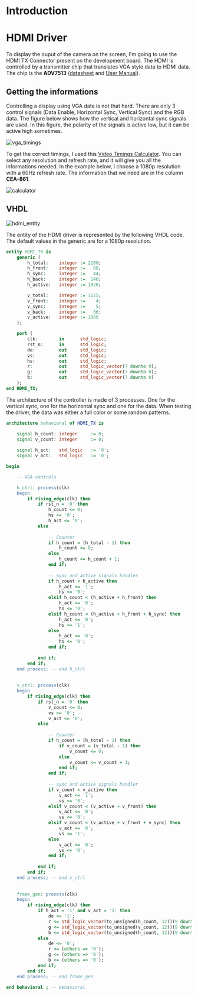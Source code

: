 # Introduction

# HDMI Driver

To display the ouput of the camera on the screen, I'm going to use the HDMI TX Connector present on the development board. The HDMI is controlled by a transmitter chip that translates VGA style data to HDMI data. The chip is the **ADV7513** ([datasheet](https://www.analog.com/media/en/technical-documentation/data-sheets/adv7513.pdf) and [User Manual](https://www.analog.com/media/en/technical-documentation/user-guides/adv7513_hardware_user_guide.pdf)).


## Getting the informations

Controlling a display using VGA data is not that hard. There are only 3 control signals (Data Enable, Horizontal Sync, Vertical Sync) and the RGB data. The figure below shows how the vertical and horizontal sync signals are used. In this figure, the polarity of the signals is active low, but it can be active high sometimes.

![vga_timings](/docs/assets/vga_timings.jpg)


To get the correct timings, I used this [Video Timings Calculator](https://tomverbeure.github.io/video_timings_calculator). You can select any resolution and refresh rate, and it will give you all the informations needed. In the example below, I choose a 1080p resolution with a 60Hz refresh rate. The information that we need are in the column **CEA-861**. 

![calculator](/docs/assets/calculator.jpg)

## VHDL

![hdmi_entity](/docs/assets/hdmi_entity.jpg)

The entity of the HDMI driver is represented by the following VHDL code. The default values in the generic are for a 1080p resolution. 

```vhdl
entity HDMI_TX is
	generic (
		h_total: 	integer := 2200;
		h_front: 	integer :=   88;
		h_sync: 	integer :=   44;
		h_back: 	integer :=  148;
		h_active: 	integer := 1920;

		v_total: 	integer := 1125;
		v_front: 	integer :=    4;
		v_sync: 	integer :=    5;
		v_back: 	integer :=   36;
		v_active: 	integer := 1080
	);

	port (
		clk:		in		std_logic;
		rst_n:		in		std_logic;
		de:			out		std_logic;
		vs:			out		std_logic;
		hs:			out		std_logic;
		r:			out		std_logic_vector(7 downto 0);
		g:			out		std_logic_vector(7 downto 0);
		b:			out		std_logic_vector(7 downto 0)
	);
end HDMI_TX;
```

The architecture of the controller is made of 3 processes. One for the vertical sync, one for the horizontal sync and one for the data. When testing the driver, the data was either a full color or some random patterns.

```vhdl
architecture behavioral of HDMI_TX is

	signal h_count: integer 	:= 0;
	signal v_count: integer 	:= 0;
	
	signal h_act:	std_logic 	:= '0';
	signal v_act:	std_logic 	:= '0';

begin

	-- VGA controls

	h_ctrl: process(clk)
	begin
		if rising_edge(clk) then
			if rst_n = '0' then
				h_count <= 0;
				hs <= '0';
				h_act <= '0';
			else
				
				-- Counter
				if h_count = (h_total - 1) then
					h_count <= 0;
				else
					h_count <= h_count + 1;
				end if;
				
				-- sync and active signals handler
				if h_count < h_active then
					h_act <= '1';
					hs <= '0';
				elsif h_count < (h_active + h_front) then
					h_act <= '0';
					hs <= '0';
				elsif h_count < (h_active + h_front + h_sync) then
					h_act <= '0';
					hs <= '1';
				else
					h_act <= '0';
					hs <= '0';
				end if;
					
			end if;
		end if;
	end process; -- end h_ctrl
	
	
	v_ctrl: process(clk)
	begin
		if rising_edge(clk) then
			if rst_n = '0' then
				v_count <= 0;
				vs <= '0';
				v_act <= '0';
			else
				
				-- Counter
				if h_count = (h_total - 1) then
					if v_count = (v_total - 1) then
						v_count <= 0;
					else
						v_count <= v_count + 1;
					end if;
				end if;
				
				-- sync and active signals handler
				if v_count < v_active then
					v_act <= '1';
					vs <= '0';
				elsif v_count < (v_active + v_front) then
					v_act <= '0';
					vs <= '0';
				elsif v_count < (v_active + v_front + v_sync) then
					v_act <= '0';
					vs <= '1';
				else
					v_act <= '0';
					vs <= '0';
				end if;
			
			end if;
		end if;
	end process; -- end v_ctrl
	
	
	frame_gen: process(clk)
	begin
		if rising_edge(clk) then
			if h_act = '1' and v_act = '1' then
				de <= '1';
				r <= std_logic_vector(to_unsigned(h_count, 12))(9 downto 2);
				g <= std_logic_vector(to_unsigned(v_count, 12))(9 downto 2);
				b <= std_logic_vector(to_unsigned(h_count, 12))(9 downto 2);
			else
				de <= '0';
				r <= (others => '0');
				g <= (others => '0');
				b <= (others => '0');
			end if;
		end if;
	end process; -- end frame_gen

end behavioral ; -- behavioral
```

